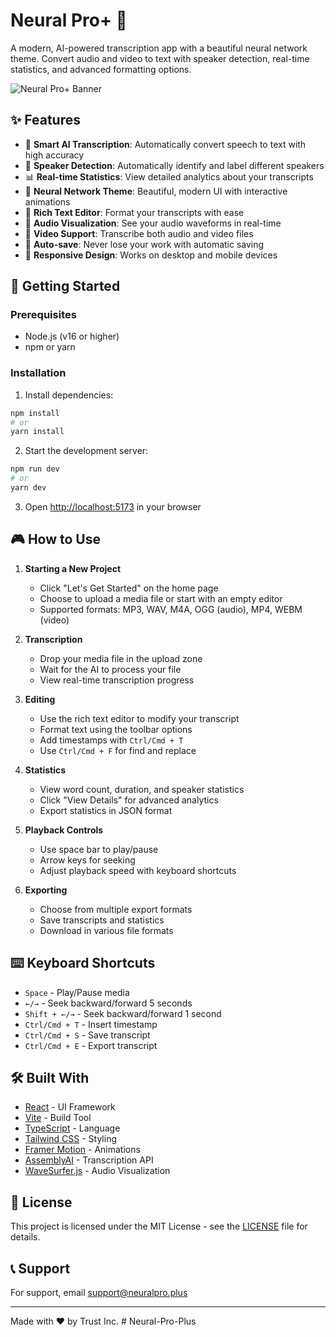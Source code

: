 # Neural Pro+ 🧠

A modern, AI-powered transcription app with a beautiful neural network theme. Convert audio and video to text with speaker detection, real-time statistics, and advanced formatting options.

![Neural Pro+ Banner](public/banner.png)

## ✨ Features

- 🎯 **Smart AI Transcription**: Automatically convert speech to text with high accuracy
- 👥 **Speaker Detection**: Automatically identify and label different speakers
- 📊 **Real-time Statistics**: View detailed analytics about your transcripts
- 🎨 **Neural Network Theme**: Beautiful, modern UI with interactive animations
- 📝 **Rich Text Editor**: Format your transcripts with ease
- 🎵 **Audio Visualization**: See your audio waveforms in real-time
- 🎥 **Video Support**: Transcribe both audio and video files
- 💾 **Auto-save**: Never lose your work with automatic saving
- 📱 **Responsive Design**: Works on desktop and mobile devices

## 🚀 Getting Started

### Prerequisites

- Node.js (v16 or higher)
- npm or yarn

### Installation

1. Install dependencies:
```bash
npm install
# or
yarn install
```

2. Start the development server:
```bash
npm run dev
# or
yarn dev
```

3. Open [http://localhost:5173](http://localhost:5173) in your browser

## 🎮 How to Use

1. **Starting a New Project**
   - Click "Let's Get Started" on the home page
   - Choose to upload a media file or start with an empty editor
   - Supported formats: MP3, WAV, M4A, OGG (audio), MP4, WEBM (video)

2. **Transcription**
   - Drop your media file in the upload zone
   - Wait for the AI to process your file
   - View real-time transcription progress

3. **Editing**
   - Use the rich text editor to modify your transcript
   - Format text using the toolbar options
   - Add timestamps with `Ctrl/Cmd + T`
   - Use `Ctrl/Cmd + F` for find and replace

4. **Statistics**
   - View word count, duration, and speaker statistics
   - Click "View Details" for advanced analytics
   - Export statistics in JSON format

5. **Playback Controls**
   - Use space bar to play/pause
   - Arrow keys for seeking
   - Adjust playback speed with keyboard shortcuts

6. **Exporting**
   - Choose from multiple export formats
   - Save transcripts and statistics
   - Download in various file formats

## ⌨️ Keyboard Shortcuts

- `Space` - Play/Pause media
- `←/→` - Seek backward/forward 5 seconds
- `Shift + ←/→` - Seek backward/forward 1 second
- `Ctrl/Cmd + T` - Insert timestamp
- `Ctrl/Cmd + S` - Save transcript
- `Ctrl/Cmd + E` - Export transcript

## 🛠️ Built With

- [React](https://reactjs.org/) - UI Framework
- [Vite](https://vitejs.dev/) - Build Tool
- [TypeScript](https://www.typescriptlang.org/) - Language
- [Tailwind CSS](https://tailwindcss.com/) - Styling
- [Framer Motion](https://www.framer.com/motion/) - Animations
- [AssemblyAI](https://www.assemblyai.com/) - Transcription API
- [WaveSurfer.js](https://wavesurfer-js.org/) - Audio Visualization

## 📄 License

This project is licensed under the MIT License - see the [LICENSE](LICENSE) file for details.

## 📞 Support

For support, email support@neuralpro.plus

---

Made with ❤️ by Trust Inc.
#   N e u r a l - P r o - P l u s 
 
 